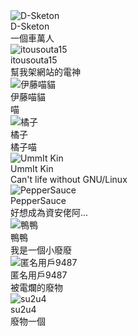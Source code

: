 <div class="friend-wrap">
  <div class="friend-item-wrap">
    <a href="https://d-sketon.github.io/" rel="external nofollow noopener noreferrer" target="_blank"></a>
    <div class="friend-icon-wrap">
      <div class="friend-icon">
        <img data-src="https://d-sketon.github.io/avatar/avatar.webp" data-sizes="auto" alt="D-Sketon" class="lazyautosizes lazyloaded" sizes="70px" src="https://d-sketon.github.io/avatar/avatar.webp">
      </div>
    </div>
    <div class="friend-info-wrap">
      <div class="friend-name">D-Sketon</div>
      <div class="friend-desc">一個車萬人</div>
    </div>
  </div>
  <div class="friend-item-wrap">
    <a href="https://itousouta15.github.io/" rel="external nofollow noopener noreferrer" target="_blank"></a>
    <div class="friend-icon-wrap">
      <div class="friend-icon">
        <img data-src="/img/itousouta15.webp" data-sizes="auto" alt="itousouta15" class="lazyautosizes lazyloaded" sizes="70px" src="/img/itousouta15.webp">
      </div>
    </div>
    <div class="friend-info-wrap">
      <div class="friend-name">itousouta15</div>
      <div class="friend-desc">幫我架網站的電神</div>
    </div>
  </div>
  <div class="friend-item-wrap">
    <a href="https://www.instagram.com/shooting.twcat?igsh=OWx2djZmbDB6ZW1k" rel="external nofollow noopener noreferrer" target="_blank"></a>
    <div class="friend-icon-wrap">
      <div class="friend-icon">
        <img data-src="" data-sizes="auto" alt="伊藤喵貓" class="lazyautosizes lazyloaded" sizes="70px" src="/img/喵喵.webp">
      </div>
    </div>
    <div class="friend-info-wrap">
      <div class="friend-name">伊藤喵貓</div>
      <div class="friend-desc">喵</div>
    </div>
  </div>
  <div class="friend-item-wrap">
    <a href="https://橘.tw" rel="external nofollow noopener noreferrer" target="_blank"></a>
    <div class="friend-icon-wrap">
      <div class="friend-icon">
        <img data-src="https://橘.tw/resource/佩佩.png" data-sizes="auto" alt="橘子" class="lazyautosizes lazyloaded" sizes="70px" src="https://橘.tw/resource/佩佩.png">
      </div>
    </div>
    <div class="friend-info-wrap">
      <div class="friend-name">橘子</div>
      <div class="friend-desc">橘子喵</div>
    </div>
  </div>
  <div class="friend-item-wrap">
    <a href="https://l.ummit.dev" rel="external nofollow noopener noreferrer" target="_blank"></a>
    <div class="friend-icon-wrap">
      <div class="friend-icon">
        <img data-src="https://avatars.githubusercontent.com/u/128139875?v=4" data-sizes="auto" alt="UmmIt Kin" class="lazyautosizes lazyloaded" sizes="70px" src="https://avatars.githubusercontent.com/u/128139875?v=4">
      </div>
    </div>
    <div class="friend-info-wrap">
      <div class="friend-name">UmmIt Kin</div>
      <div class="friend-desc">Can't life without GNU/Linux</div>
    </div>
  </div>
  <div class="friend-item-wrap">
    <a href="https://peppersauce0712.github.io/" rel="external nofollow noopener noreferrer" target="_blank"></a>
    <div class="friend-icon-wrap">
      <div class="friend-icon">
        <img data-src="" data-sizes="auto" alt="PepperSauce" class="lazyautosizes lazyloaded" sizes="70px" src="/img/3.webp">
      </div>
    </div>
    <div class="friend-info-wrap">
      <div class="friend-name">PepperSauce</div>
      <div class="friend-desc">好想成為資安佬阿...</div>
    </div>
  </div>
  <div class="friend-item-wrap">
    <a href="https://ya-ya-12.github.io/" rel="external nofollow noopener noreferrer" target="_blank"></a>
    <div class="friend-icon-wrap">
      <div class="friend-icon">
        <img data-src="" data-sizes="auto" alt="鴨鴨" class="lazyautosizes lazyloaded" sizes="70px" src="/img/鴨鴨.webp">
      </div>
    </div>
    <div class="friend-info-wrap">
      <div class="friend-name">鴨鴨</div>
      <div class="friend-desc">我是一個小廢廢</div>
    </div>
  </div>
  <div class="friend-item-wrap">
    <a href="https://qwo877.github.io/me/" rel="external nofollow noopener noreferrer" target="_blank"></a>
    <div class="friend-icon-wrap">
      <div class="friend-icon">
        <img data-src="" data-sizes="auto" alt="匿名用戶9487" class="lazyautosizes lazyloaded" sizes="70px" src="/img/安工店神.webp">
      </div>
    </div>
    <div class="friend-info-wrap">
      <div class="friend-name">匿名用戶9487</div>
      <div class="friend-desc">被電爛的廢物</div>
    </div>
  </div>
  <div class="friend-item-wrap">
    <a href="https://github.com/su2u4-1/" rel="external nofollow noopener noreferrer" target="_blank"></a>
    <div class="friend-icon-wrap">
      <div class="friend-icon">
        <img data-src="" data-sizes="auto" alt="su2u4" class="lazyautosizes lazyloaded" sizes="70px" src="/img/su2u4.webp">
      </div>
    </div>
    <div class="friend-info-wrap">
      <div class="friend-name">su2u4</div>
      <div class="friend-desc">廢物一個</div>
    </div>
  </div>
</div>
